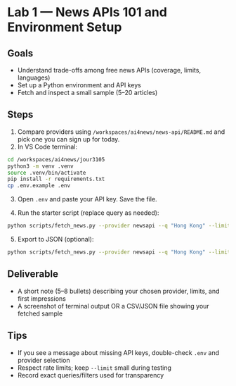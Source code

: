 # Lab 1 — News APIs 101 and Environment Setup

## Goals
- Understand trade-offs among free news APIs (coverage, limits, languages)
- Set up a Python environment and API keys
- Fetch and inspect a small sample (5–20 articles)

## Steps
1) Compare providers using `/workspaces/ai4news/news-api/README.md` and pick one you can sign up for today.
2) In VS Code terminal:

```bash
cd /workspaces/ai4news/jour3105
python3 -m venv .venv
source .venv/bin/activate
pip install -r requirements.txt
cp .env.example .env
```

3) Open `.env` and paste your API key. Save the file.

4) Run the starter script (replace query as needed):
```bash
python scripts/fetch_news.py --provider newsapi --q "Hong Kong" --limit 5
```

5) Export to JSON (optional):
```bash
python scripts/fetch_news.py --provider newsapi --q "Hong Kong" --limit 10 --json > sample.json
```

## Deliverable
- A short note (5–8 bullets) describing your chosen provider, limits, and first impressions
- A screenshot of terminal output OR a CSV/JSON file showing your fetched sample

## Tips
- If you see a message about missing API keys, double-check `.env` and provider selection
- Respect rate limits; keep `--limit` small during testing
- Record exact queries/filters used for transparency
